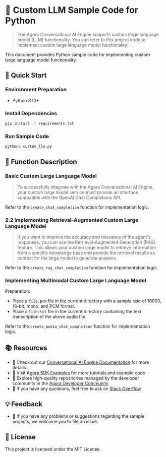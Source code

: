 # 🌟 Custom LLM Sample Code for Python

> The Agora Conversational AI Engine supports custom large language model (LLM) functionality. You can refer to this project code to implement custom large language model functionality.

This document provides Python sample code for implementing custom large language model functionality.

## 🚀 Quick Start

### Environment Preparation

- Python 3.10+

### Install Dependencies

```bash
pip install -r requirements.txt
```

### Run Sample Code

```bash
python3 custom_llm.py
```

## 📖 Function Description

### Basic Custom Large Language Model

> To successfully integrate with the Agora Conversational AI Engine, your custom large model service must provide an interface compatible with the OpenAI Chat Completions API.

Refer to the `create_chat_completion` function for implementation logic.

### 2.2 Implementing Retrieval-Augmented Custom Large Language Model

> If you want to improve the accuracy and relevance of the agent's responses, you can use the Retrieval-Augmented Generation (RAG) feature. This allows your custom large model to retrieve information from a specific knowledge base and provide the retrieval results as context for the large model to generate answers.

Refer to the `create_rag_chat_completion` function for implementation logic.

### Implementing Multimodal Custom Large Language Model

Preparation:
 - Place a `file.pcm` file in the current directory with a sample rate of 16000, 16-bit, mono, and PCM format.
 - Place a `file.txt` file in the current directory containing the text transcription of the above audio file.

Refer to the `create_audio_chat_completion` function for implementation logic.

## 📚 Resources

- 📖 Check out our [Conversational AI Engine Documentation](https://doc.agora.io/doc/convoai/restful/landing-page) for more details
- 🧩 Visit [Agora SDK Examples](https://github.com/AgoraIO) for more tutorials and example code
- 👥 Explore high-quality repositories managed by the developer community in the [Agora Developer Community](https://github.com/AgoraIO-Community)
- 💬 If you have any questions, feel free to ask on [Stack Overflow](https://stackoverflow.com/questions/tagged/agora.io)

## 💡 Feedback

- 🤖 If you have any problems or suggestions regarding the sample projects, we welcome you to file an issue.

## 📜 License

This project is licensed under the MIT License.